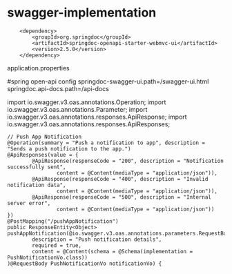 # swagger-implementation
<!-- spring openapi implementation-->

		<dependency>
			<groupId>org.springdoc</groupId>
			<artifactId>springdoc-openapi-starter-webmvc-ui</artifactId>
			<version>2.5.0</version>
		</dependency>


application.properties

#spring open-api config
springdoc-swagger-ui.path=/swagger-ui.html 
springdoc.api-docs.path=/api-docs

import io.swagger.v3.oas.annotations.Operation;
import io.swagger.v3.oas.annotations.Parameter;
import io.swagger.v3.oas.annotations.responses.ApiResponse;
import io.swagger.v3.oas.annotations.responses.ApiResponses;


	// Push App Notification
	@Operation(summary = "Push a notification to app", description = "Sends a push notification to the app.")
	@ApiResponses(value = {
			@ApiResponse(responseCode = "200", description = "Notification successfully sent",
					content = @Content(mediaType = "application/json")),
			@ApiResponse(responseCode = "400", description = "Invalid notification data",
					content = @Content(mediaType = "application/json")),
			@ApiResponse(responseCode = "500", description = "Internal server error",
					content = @Content(mediaType = "application/json"))
	})
	@PostMapping("/pushAppNotification")
	public ResponseEntity<Object> pushAppNotification(@io.swagger.v3.oas.annotations.parameters.RequestBody(
			description = "Push notification details",
			required = true,
			content = @Content(schema = @Schema(implementation = PushNotificationVo.class))
	)@RequestBody PushNotificationVo notificationVo) {
